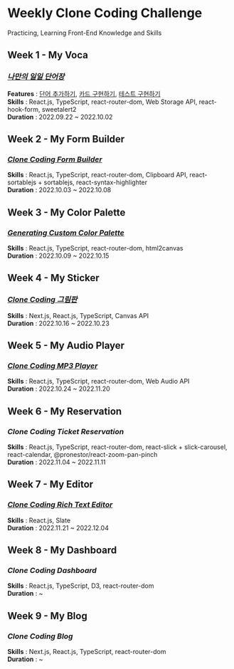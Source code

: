 # Weekly Clone Coding Challenge

Practicing, Learning Front-End Knowledge and Skills

## Week 1 - My Voca
### __*[나만의 일일 단어장](https://github.com/namiein/my-voca)*__   
__Features__ : [단어 추가하기](https://github.com/namiein/weekly-clone-coding/blob/main/my-voca/1.md), [카드 구현하기](https://github.com/namiein/weekly-clone-coding/blob/main/my-voca/2.md), [테스트 구현하기](https://github.com/namiein/weekly-clone-coding/blob/main/my-voca/3.md)   
__Skills__ : React.js, TypeScript, react-router-dom, Web Storage API, react-hook-form,  sweetalert2   
__Duration__ : 2022.09.22 ~ 2022.10.02   

## Week 2 - My Form Builder
### __*[Clone Coding Form Builder](https://github.com/namiein/my-form-builder)*__   
__Skills__ : React.js, TypeScript, react-router-dom, Clipboard API, react-sortablejs + sortablejs, react-syntax-highlighter   
__Duration__ : 2022.10.03 ~ 2022.10.08   

## Week 3 - My Color Palette
### __*[Generating Custom Color Palette](https://github.com/namiein/my-color-palette)*__   
__Skills__ : React.js, TypeScript, react-router-dom, html2canvas   
__Duration__ : 2022.10.09 ~ 2022.10.15   

## Week 4 - My Sticker
### __*[Clone Coding 그림판](https://github.com/namiein/my-sticker)*__   
__Skills__ : Next.js, React.js, TypeScript, Canvas API   
__Duration__ : 2022.10.16 ~ 2022.10.23   

## Week 5 - My Audio Player
### __*[Clone Coding MP3 Player](https://github.com/namiein/my-audio-player)*__   
__Skills__ : React.js, TypeScript, react-router-dom, Web Audio API   
__Duration__ : 2022.10.24 ~ 2022.11.20

## Week 6 - My Reservation
### __*Clone Coding Ticket Reservation*__   
__Skills__ : React.js, TypeScript, react-router-dom, react-slick + slick-carousel, react-calendar, @pronestor/react-zoom-pan-pinch    
__Duration__ : 2022.11.04 ~ 2022.11.11   

## Week 7 - My Editor
### __*[Clone Coding Rich Text Editor](https://github.com/namiein/my-editor)*__   
__Skills__ : React.js, Slate   
__Duration__ : 2022.11.21 ~ 2022.12.04

## Week 8 - My Dashboard
### __*Clone Coding Dashboard*__   
__Skills__ : React.js, TypeScript, D3, react-router-dom    
__Duration__ : ~  

## Week 9 - My Blog
### __*Clone Coding Blog*__   
__Skills__ : Next.js, React.js, TypeScript, react-router-dom    
__Duration__ : ~     
